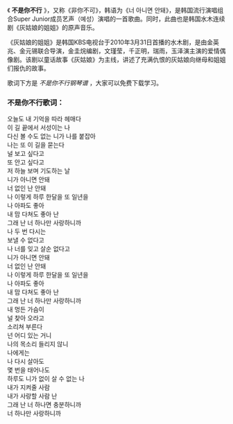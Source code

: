 

《 **不是你不行** 》，又称《非你不可》，韩语为《너 아니면 안돼》，是韩国流行演唱组合Super
Junior成员艺声（예성）演唱的一首歌曲。同时，此曲也是韩国水木连续剧《灰姑娘的姐姐》的原声音乐。

《灰姑娘的姐姐》是韩国KBS电视台于2010年3月31日首播的水木剧，是由金英兆、金元锡联合导演，金圭烷编剧，文瑾莹，千正明，瑞雨，玉泽演主演的爱情偶像剧。该剧以童话故事《灰姑娘》为主线，讲述了充满仇恨的灰姑娘向继母和姐姐们报仇的故事。

歌词下方是 _不是你不行钢琴谱_ ，大家可以免费下载学习。

### 不是你不行歌词：

오늘도 내 기억을 따라 헤매다  
이 길 끝에서 서성이는 나  
다신 볼 수도 없는 니가 나를 붙잡아  
나는 또 이 길을 묻는다  
널 보고 싶다고  
또 안고 싶다고  
저 하늘 보며 기도하는 날  
니가 아니면 안돼  
너 없인 난 안돼  
나 이렇게 하루 한달을 또 일년을  
나 아파도 좋아  
내 맘 다쳐도 좋아 난  
그래 난 너 하나만 사랑하니까  
나 두 번 다시는  
보낼 수 없다고  
나 너를 잊고 살순 없다고  
니가 아니면 안돼  
너 없인 난 안돼  
나 이렇게 하루 한달을 또 일년을  
나 아파도 좋아  
내 맘 다쳐도 좋아 난  
그래 난 너 하나만 사랑하니까  
내 멍든 가슴이  
널 찾아 오라고  
소리쳐 부른다  
넌 어디 있는 거니  
나의 목소리 들리지 않니  
나에게는  
나 다시 살아도  
몇 번을 태어나도  
하루도 니가 없이 살 수 없는 나  
내가 지켜줄 사람  
내가 사랑할 사람 난  
그래 난 너 하나면 충분하니까  
너 하나만 사랑하니까

